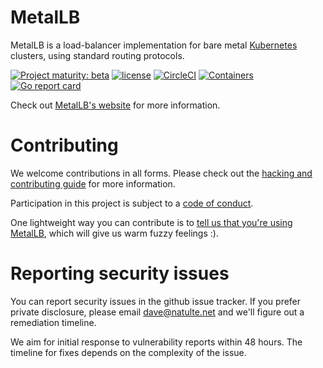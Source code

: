 # MetalLB

MetalLB is a load-balancer implementation for bare
metal [Kubernetes](https://kubernetes.io) clusters, using standard
routing protocols.

[![Project maturity: beta](https://img.shields.io/badge/maturity-beta-orange.svg)](https://metallb.universe.tf/concepts/maturity/) [![license](https://img.shields.io/github/license/metallb/metallb.svg?maxAge=2592000)](https://github.com/metallb/metallb/blob/main/LICENSE) [![CircleCI](https://img.shields.io/circleci/project/github/metallb/metallb.svg)](https://circleci.com/gh/metallb/metallb) [![Containers](https://img.shields.io/badge/containers-ready-green.svg)](https://hub.docker.com/u/metallb) [![Go report card](https://goreportcard.com/badge/github.com/metallb/metallb)](https://goreportcard.com/report/github.com/metallb/metallb)

Check out [MetalLB's website](https://metallb.universe.tf) for more
information.

# Contributing

We welcome contributions in all forms. Please check out
the
[hacking and contributing guide](https://metallb.universe.tf/community/#contributing)
for more information.

Participation in this project is subject to
a [code of conduct](https://metallb.universe.tf/community/code-of-conduct/).

One lightweight way you can contribute is
to
[tell us that you're using MetalLB](https://github.com/metallb/metallb/issues/5),
which will give us warm fuzzy feelings :).

# Reporting security issues

You can report security issues in the github issue tracker. If you
prefer private disclosure, please email dave@natulte.net and we'll
figure out a remediation timeline.

We aim for initial response to vulnerability reports within 48
hours. The timeline for fixes depends on the complexity of the issue.

